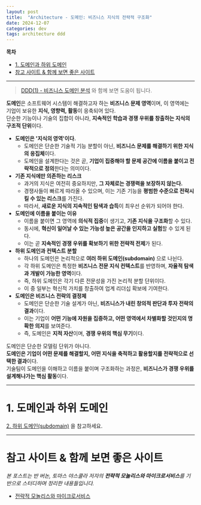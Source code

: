 ```yaml
---
layout: post
title:  "Architecture - 도메인: 비즈니스 지식의 전략적 구조화"
date: 2024-12-07
categories: dev
tags: architecture ddd
---
```


**목차**

<!-- TOC -->
* [1. 도메인과 하위 도메인](#1-도메인과-하위-도메인)
* [참고 사이트 & 함께 보면 좋은 사이트](#참고-사이트--함께-보면-좋은-사이트)
<!-- TOC -->

---

> [DDD(1) - 비즈니스 도메인 분석](https://assu10.github.io/dev/2024/07/13/ddd-biz-domain/) 와 함께 보면 도움이 됩니다.

**도메인**은 소프트웨어 시스템이 해결하고자 하는 **비즈니스 문제 영역**이며, 이 영역에는 기업이 보유한 **지식, 영향력, 활동**이 응축되어 있다.  
단순한 기능이나 기술의 집합이 아니라, **지속적인 학습과 경쟁 우위를 창출하는 지식의 구조적 단위**이다.

- **도메인은 '지식의 영역'이다.**
  - 도메인은 단순한 기술적 기능 분할이 아닌, **비즈니스 문제를 해결하기 위한 지식의 응집체**이다.
  - 도메인을 설계한다는 것은 곧, **기업이 집중해야 할 문제 공간에 이름을 붙이고 전략적으로 정의**한다는 의미이다.
- **기존 지식에만 의존하는 리스크**
  - 과거의 지식은 여전히 중요하지만, **그 자체로는 경쟁력을 보장하지 않는다.**
  - 경쟁사들이 빠르게 따라올 수 있으며, 이는 기존 기능을 **평범한 수준으로 전락시킬 수 있는 리스크**를 가진다.
  - 따라서, **새로운 지식의 지속적인 탐색과 습득**이 최우선 순위가 되어야 한다.
- **도메인에 이름을 붙이는 이유**
  - 이름을 붙이면 그 영역에 **의식적 집중**이 생기고, **기존 지식을 구조화**할 수 있다.
  - 동시에, **혁신이 일어날 수 있는 가능성 높은 공간을 인지하고 실험**할 수 있게 된다.
  - 이는 곧 **지속적인 경쟁 우위를 확보하기 위한 전략적 전제**가 된다.
- **하위 도메인과 컨텍스트 분할**
  - 하나의 도메인은 논리적으로 **여러 하위 도메인(subdomain)** 으로 나뉜다.
  - 각 하위 도메인은 특정한 **비즈니스 전문 지식 컨텍스트**를 반영하며, **자율적 탐색과 개발이 가능한 영역**이다.
  - 즉, 하위 도메인은 각기 다른 전문성을 가진 논리적 분할 단위이다.
  - 이 중 일부는 혁신적 가치를 창출하여 업계 리더십 확보에 기여한다.
- **도메인은 비즈니스 전략의 결정체**
  - 도메인은 단순한 기술 설계가 아닌, **비즈니스가 내린 창의적 판단과 투자 전략의 결과**이다.
  - 이는 기업이 **어떤 기능에 자원을 집중하고, 어떤 영역에서 차별화할 것인지의 명확한 의지**를 보여준다.
  - 즉, 도메인은 **지적 자산**이며, **경쟁 우위의 핵심 무기**이다.

도메인은 단순한 모델링 단위가 아니다.  
**도메인은 기업이 어떤 문제를 해결할지, 어떤 지식을 축적하고 활용할지를 전략적으로 선택한 결과**이다.  
기술팀이 도메인을 이해하고 이름을 붙이며 구조화하는 과정은, **비즈니스가 경쟁 우위를 설계해나가는 핵심 활동**이다.

---

# 1. 도메인과 하위 도메인

[2. 하위 도메인(subdomain)](https://assu10.github.io/dev/2024/07/13/ddd-biz-domain/#2-%ED%95%98%EC%9C%84-%EB%8F%84%EB%A9%94%EC%9D%B8subdomain) 을 참고하세요.

---

# 참고 사이트 & 함께 보면 좋은 사이트

*본 포스트는 반 버논, 토마스 야스쿨라 저자의 **전략적 모놀리스와 마이크로서비스**를 기반으로 스터디하며 정리한 내용들입니다.*

* [전략적 모놀리스와 마이크로서비스](https://www.yes24.com/product/goods/144267386)